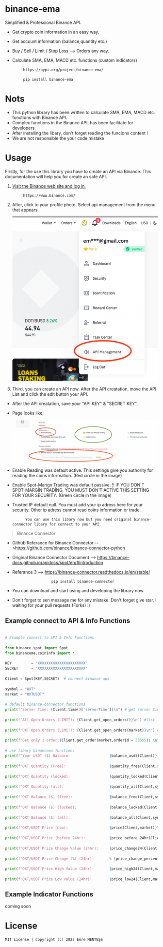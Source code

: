 # binance-ema
Simplified & Professional Binance API.
                      
- Get crypto coin information in an easy way.
- Get account information (balance,quantity etc.)
- Buy / Sell / Limit / Stop Loss --> Orders any way.
- Calculate SMA, EMA, MACD etc. functions (custom indicators)

           https://pypi.org/project/binance-ema/
           
           pip install binance-ema
           
# Nots
- This python library has been written to calculate SMA, EMA, MACD etc. functions with Binance API.
- Complex functions in the Binance API, has been facilitate for developers.
- After installing the libary, don't forget reading the funcions content !
- We are not responsible the your code mistake

# Usage
Firstly, for the use this library you have to create an API via Binance. This documentation will help you for create an safe API.

1) [Visit the Binance web site and log in.](https://www.binance.com/)
            
            https://www.binance.com/
2) After, click to your profile photo. Select api management from the menu that appears.

   ![](https://github.com/emrementese/binance-ema/blob/main/tests/images/menu.png)


3) Third, you can create an API now. After the API creatation,  move the API List and click the edit button your API. 

- After the API creatation, save your "API KEY" & "SECRET KEY".
- Page looks like;

   ![](https://github.com/emrementese/binance-ema/blob/main/tests/images/binance-api-settings.png)
   
* Enable Reading was default active. This settings give you authority for reading the coins information. (Red circle in the image)
* Enable Spot-Marign Trading was default passive. !! IF YOU DON'T SPOT-MARGİN TRADİNG, YOU MUST DON'T ACTİVE THİS SETTİNG FOR YOUR SECURİTY. (Green circle in the image)
* Trusted IP default null. You must add your ip adress here for your security. Other ip adress cannot read coins information or trade.

            You can use this libary now but you need original binance-connector libary for connect to your API.
            
> Binance Connector
- Github Referance for Binance Connector  -->https://github.com/binance/binance-connector-python
- Original Binance Connector Document     --> https://binance-docs.github.io/apidocs/spot/en/#introduction
- Referance 3 --> https://binance-connector.readthedocs.io/en/stable/

                        pip install binance-connector
                        
- You can download and start using and developing the library now.
- Don't forget to sen message me for any mistake. Don't forget give star. I waiting for your pull requests (Forks) :)

## Example connect to API & Info Functions
```py

# Example connect to API & Info Functions

from binance.spot import Spot
from binancema.coininfo import *

KEY         = "XXXXXXXXXXXXXXXXXXXXXX"
SECRET      = "XXXXXXXXXXXXXXXXXXXXXX"

Client = Spot(KEY,SECRET)  # connect binance api

symbol = "OXT"
market = "OXTUSDT"

# default binance-connector functions
print(f"Server Time: {Client.time()['serverTime']}\n") # get server time

print(f"All Open Orders (LIMIT): {Client.get_open_orders()}\n") #list

print(f"OXT Open Orders (LIMIT): {Client.get_open_orders(market)}\n") #list

print(f"Get only 1 order:{Client.get_order(market,orderId = 55555)} \n") # dict (inpur order id gettin to get_open_orders)

# use libary binancema functions
print(f"Your USDT ($) Balance:                  {balance_usdt(Client)} $\n")              #float

print(f"OXT Quantity (Free):                    {quantity_free(Client,symbol)} OXT\n")     #float

print(f"OXT Quantity (locked):                  {quantity_locked(Client,symbol)} OXT\n")   #float

print(f"OXT Quantity (all):                     {quantity_all(Client,symbol)} OXT\n")      #float

print(f"OXT Balance ($) (free):                 {balance_free(Client,symbol)} $\n")        #float

print(f"OXT Balance ($) (locked):               {balance_locked(Client,symbol)} $\n")      #float

print(f"OXT Balance ($) (all):                  {balance_all(Client,symbol)} $\n")         #float

print(f"OXT/USDT Price (now):                   {price(Client,market)}\n")             #float

print(f"OXT/USDT Price (before 24hr):           {price_before_24hr(Client,market)}\n") #float

print(f"OXT/USDT Price Change Value (24hr):     {price_change24(Client,market)}\n")    #float     

print(f"OXT/USDT Price Change (%) (24hr):       % {price_change_percent24(Client,market)}\n")  #float

print(f"OXT/USDT Price High Value (24hr):       {price_high24(Client,market)}\n")       #float

print(f"OXT/USDT Price Low Value (24hr):        {price_low24(Client,market)}\n")        #float

```
## Example Indicator Functions

   coming soon

# License


    MIT License | Copyright (c) 2022 Emre MENTEŞE

